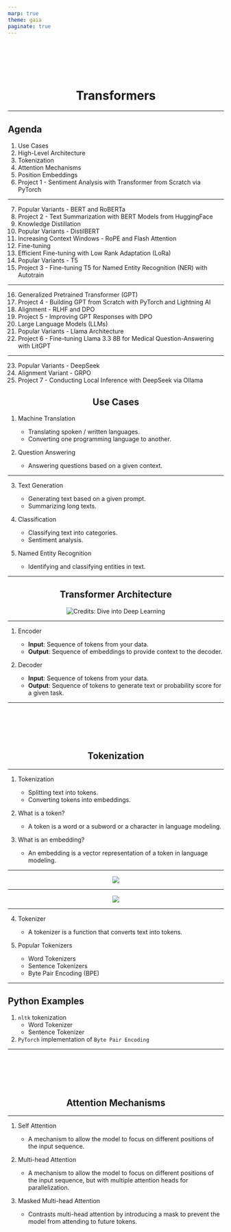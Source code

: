 ```yaml
---
marp: true
theme: gaia
paginate: true
---
```


<center>

<br />
<br />
<br />
<br />

# Transformers

</center>

<!-- footer: Data Engineering Academy -->

---
<!-- header: Agenda -->

## Agenda

1. Use Cases
2. High-Level Architecture
3. Tokenization
4. Attention Mechanisms
5. Position Embeddings
6. Project 1 - Sentiment Analysis with Transformer from Scratch via PyTorch

---
7. Popular Variants - BERT and RoBERTa
8. Project 2 - Text Summarization with BERT Models from HuggingFace
9. Knowledge Distillation
10. Popular Variants - DistilBERT
11. Increasing Context Windows - RoPE and Flash Attention
12. Fine-tuning
13. Efficient Fine-tuning with Low Rank Adaptation (LoRa)
14. Popular Variants - T5
14. Project 3 - Fine-tuning T5 for Named Entity Recognition (NER) with Autotrain
---

16. Generalized Pretrained Transformer (GPT)
17. Project 4 - Building GPT from Scratch with PyTorch and Lightning AI
18. Alignment - RLHF and DPO
19. Project 5 - Improving GPT Responses with DPO
20. Large Language Models (LLMs)
21. Popular Variants - Llama Architecture
22. Project 6 - Fine-tuning Llama 3.3 8B for Medical Question-Answering with LitGPT
---
23. Popular Variants - DeepSeek
24. Alignment Variant - GRPO
25. Project 7 - Conducting Local Inference with DeepSeek via Ollama 

<!-- header: Use Cases -->

<center>

## Use Cases

</center>

1. Machine Translation
    - Translating spoken / written languages.
    - Converting one programming language to another.

2. Question Answering
    - Answering questions based on a given context.


---

3. Text Generation
    - Generating text based on a given prompt.
    - Summarizing long texts.

4. Classification
    - Classifying text into categories.
    - Sentiment analysis.

5. Named Entity Recognition
    - Identifying and classifying entities in text.

---

<!-- header: Transformer Architecture -->

<center>

## Transformer Architecture

![Credits: Dive into Deep Learning](https://d2l.ai/_images/transformer.svg)


</center>

---

1. Encoder
    - **Input**: Sequence of tokens from your data.
    - **Output**: Sequence of embeddings to provide context to the decoder.

2. Decoder
    - **Input**: Sequence of tokens from your data.
    - **Output**: Sequence of tokens to generate text or probability score for a given task.

---

<!-- header: Tokenization -->

<br />
<br />
<br />
<br />

<center>

## Tokenization

</center>

---

1. Tokenization
    - Splitting text into tokens.
    - Converting tokens into embeddings.

2. What is a token?
    - A token is a word or a subword or a character in language modeling.

3. What is an embedding?
    - An embedding is a vector representation of a token in language modeling.

---

<center>

![](https://miro.medium.com/v2/resize:fit:1050/1*6ttE_KrYJ9iPdBEfa-Qj2g.png)

</center>

---

<center>

![](https://i0.wp.com/eastgate-software.com/wp-content/uploads/2024/08/Blogs-photos-2.jpg?resize=978%2C551&ssl=1)

</center>

---

4. Tokenizer
    - A tokenizer is a function that converts text into tokens.

5. Popular Tokenizers
    - Word Tokenizers
    - Sentence Tokenizers
    - Byte Pair Encoding (BPE)

---

## Python Examples

1. `nltk` tokenization
    - Word Tokenizer
    - Sentence Tokenizer
2. `PyTorch` implementation of `Byte Pair Encoding`

---

<!-- header: Attention Mechanisms  -->

<br />
<br />
<br />
<br />

<center>

## Attention Mechanisms

</center>

---

1. Self Attention
    - A mechanism to allow the model to focus on different positions of the input sequence.

2. Multi-head Attention
    - A mechanism to allow the model to focus on different positions of the input sequence, but with multiple attention heads for parallelization.

3. Masked Multi-head Attention
    - Contrasts multi-head attention by introducing a mask to prevent the model from attending to future tokens.
